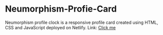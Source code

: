 # Neumorphism-Profie-Card

Neumorphism profile clock is a responsive profile card created using HTML, CSS and JavaScript deployed on Netlify.
Link: [Click me](https://neumorphismprofile.netlify.app/)
